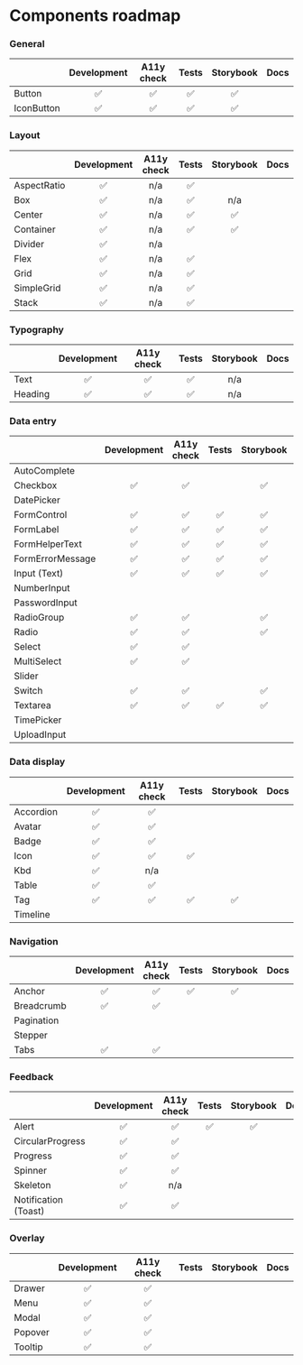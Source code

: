 # Components roadmap

### General

|            | Development | A11y check | Tests | Storybook | Docs |
| ---------- | :---------: | :--------: | :---: | :-------: | :--: |
| Button     |     ✅      |     ✅     |  ✅   |    ✅     |      |
| IconButton |     ✅      |     ✅     |  ✅   |    ✅     |      |

### Layout

|             | Development | A11y check | Tests | Storybook | Docs |
| ----------- | :---------: | :--------: | :---: | :-------: | :--: |
| AspectRatio |     ✅      |    n/a     |  ✅   |           |      |
| Box         |     ✅      |    n/a     |  ✅   |    n/a    |      |
| Center      |     ✅      |    n/a     |  ✅   |    ✅     |      |
| Container   |     ✅      |    n/a     |  ✅   |    ✅     |      |
| Divider     |     ✅      |    n/a     |       |           |      |
| Flex        |     ✅      |    n/a     |  ✅   |           |      |
| Grid        |     ✅      |    n/a     |  ✅   |           |      |
| SimpleGrid  |     ✅      |    n/a     |  ✅   |           |      |
| Stack       |     ✅      |    n/a     |  ✅   |           |      |

### Typography

|         | Development | A11y check | Tests | Storybook | Docs |
| ------- | :---------: | :--------: | :---: | :-------: | :--: |
| Text    |     ✅      |     ✅     |  ✅   |    n/a    |      |
| Heading |     ✅      |     ✅     |  ✅   |    n/a    |      |

### Data entry

|                  | Development | A11y check | Tests | Storybook | Docs |
| ---------------- | :---------: | :--------: | :---: | :-------: | :--: |
| AutoComplete     |             |            |       |           |      |
| Checkbox         |     ✅      |     ✅     |       |    ✅     |      |
| DatePicker       |             |            |       |           |      |
| FormControl      |     ✅      |     ✅     |  ✅   |    ✅     |      |
| FormLabel        |     ✅      |     ✅     |  ✅   |    ✅     |      |
| FormHelperText   |     ✅      |     ✅     |  ✅   |    ✅     |      |
| FormErrorMessage |     ✅      |     ✅     |  ✅   |    ✅     |      |
| Input (Text)     |     ✅      |     ✅     |  ✅   |    ✅     |      |
| NumberInput      |             |            |       |           |      |
| PasswordInput    |             |            |       |           |      |
| RadioGroup       |     ✅      |     ✅     |       |    ✅     |      |
| Radio            |     ✅      |     ✅     |       |    ✅     |      |
| Select           |     ✅      |     ✅     |       |           |      |
| MultiSelect      |     ✅      |     ✅     |       |           |      |
| Slider           |             |            |       |           |      |
| Switch           |     ✅      |     ✅     |       |    ✅     |      |
| Textarea         |     ✅      |     ✅     |  ✅   |    ✅     |      |
| TimePicker       |             |            |       |           |      |
| UploadInput      |             |            |       |           |      |

### Data display

|           | Development | A11y check | Tests | Storybook | Docs |
| --------- | :---------: | :--------: | :---: | :-------: | :--: |
| Accordion |     ✅      |     ✅     |       |           |      |
| Avatar    |     ✅      |     ✅     |       |           |      |
| Badge     |     ✅      |     ✅     |       |           |      |
| Icon      |     ✅      |     ✅     |  ✅   |           |      |
| Kbd       |     ✅      |    n/a     |       |           |      |
| Table     |     ✅      |     ✅     |       |           |      |
| Tag       |     ✅      |     ✅     |  ✅   |    ✅     |      |
| Timeline  |             |            |       |           |      |

### Navigation

|            | Development | A11y check | Tests | Storybook | Docs |
| ---------- | :---------: | :--------: | :---: | :-------: | :--: |
| Anchor     |     ✅      |     ✅     |  ✅   |    ✅     |      |
| Breadcrumb |     ✅      |     ✅     |       |           |      |
| Pagination |             |            |       |           |      |
| Stepper    |             |            |       |           |      |
| Tabs       |     ✅      |     ✅     |       |           |      |

### Feedback

|                      | Development | A11y check | Tests | Storybook | Docs |
| -------------------- | :---------: | :--------: | :---: | :-------: | :--: |
| Alert                |     ✅      |     ✅     |  ✅   |    ✅     |      |
| CircularProgress     |     ✅      |     ✅     |       |           |      |
| Progress             |     ✅      |     ✅     |       |           |      |
| Spinner              |     ✅      |     ✅     |       |           |      |
| Skeleton             |     ✅      |    n/a     |       |           |      |
| Notification (Toast) |     ✅      |     ✅     |       |           |      |

### Overlay

|         | Development | A11y check | Tests | Storybook | Docs |
| ------- | :---------: | :--------: | :---: | :-------: | :--: |
| Drawer  |     ✅      |     ✅     |       |           |      |
| Menu    |     ✅      |     ✅     |       |           |      |
| Modal   |     ✅      |     ✅     |       |           |      |
| Popover |     ✅      |     ✅     |       |           |      |
| Tooltip |     ✅      |     ✅     |       |           |      |
